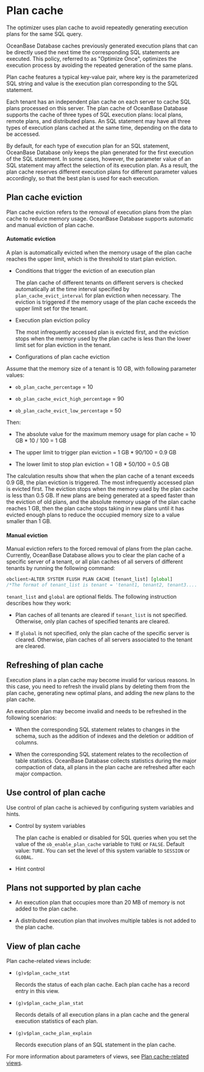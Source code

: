 Plan cache 
===============================

The optimizer uses plan cache to avoid repeatedly generating execution plans for the same SQL query. 

OceanBase Database caches previously generated execution plans that can be directly used the next time the corresponding SQL statements are executed. This policy, referred to as "Optimize Once", optimizes the execution process by avoiding the repeated generation of the same plans. 

Plan cache features a typical key-value pair, where key is the parameterized SQL string and value is the execution plan corresponding to the SQL statement. 

Each tenant has an independent plan cache on each server to cache SQL plans processed on this server. The plan cache of OceanBase Database supports the cache of three types of SQL execution plans: local plans, remote plans, and distributed plans. An SQL statement may have all three types of execution plans cached at the same time, depending on the data to be accessed. 

By default, for each type of execution plan for an SQL statement, OceanBase Database only keeps the plan generated for the first execution of the SQL statement. In some cases, however, the parameter value of an SQL statement may affect the selection of its execution plan. As a result, the plan cache reserves different execution plans for different parameter values accordingly, so that the best plan is used for each execution. 

Plan cache eviction 
----------------------------

Plan cache eviction refers to the removal of execution plans from the plan cache to reduce memory usage. OceanBase Database supports automatic and manual eviction of plan cache. 

#### **Automatic eviction** 

A plan is automatically evicted when the memory usage of the plan cache reaches the upper limit, which is the threshold to start plan eviction. 

* Conditions that trigger the eviction of an execution plan

  The plan cache of different tenants on different servers is checked automatically at the time interval specified by `plan_cache_evict_interval` for plan eviction when necessary. The eviction is triggered if the memory usage of the plan cache exceeds the upper limit set for the tenant.
  




<!-- -->

* Execution plan eviction policy

  The most infrequently accessed plan is evicted first, and the eviction stops when the memory used by the plan cache is less than the lower limit set for plan eviction in the tenant.
  




<!-- -->

* Configurations of plan cache eviction

  




<!-- -->



Assume that the memory size of a tenant is 10 GB, with following parameter values:

* `ob_plan_cache_percentage` = 10

  

* `ob_plan_cache_evict_high_percentage` = 90

  

* `ob_plan_cache_evict_low_percentage` = 50

  




Then:

* The absolute value for the maximum memory usage for plan cache = 10 GB \* 10 / 100 = 1 GB

  

* The upper limit to trigger plan eviction = 1 GB \* 90/100 = 0.9 GB

  

* The lower limit to stop plan eviction = 1 GB \* 50/100 = 0.5 GB

  




The calculation results show that when the plan cache of a tenant exceeds 0.9 GB, the plan eviction is triggered. The most infrequently accessed plan is evicted first. The eviction stops when the memory used by the plan cache is less than 0.5 GB. If new plans are being generated at a speed faster than the eviction of old plans, and the absolute memory usage of the plan cache reaches 1 GB, then the plan cache stops taking in new plans until it has evicted enough plans to reduce the occupied memory size to a value smaller than 1 GB. 

#### **Manual eviction** 

Manual eviction refers to the forced removal of plans from the plan cache. Currently, OceanBase Database allows you to clear the plan cache of a specific server of a tenant, or all plan caches of all servers of different tenants by running the following command:

```javascript
obclient>ALTER SYSTEM FLUSH PLAN CACHE [tenant_list] [global] 
/*The format of tenant_list is tenant = 'tenant1, tenant2, tenant3....'*/
```



`tenant_list` and `global` are optional fields. The following instruction describes how they work: 

* Plan caches of all tenants are cleared if `tenant_list` is not specified. Otherwise, only plan caches of specified tenants are cleared.

  

* If `global` is not specified, only the plan cache of the specific server is cleared. Otherwise, plan caches of all servers associated to the tenant are cleared.

  






Refreshing of plan cache 
---------------------------------

Execution plans in a plan cache may become invalid for various reasons. In this case, you need to refresh the invalid plans by deleting them from the plan cache, generating new optimal plans, and adding the new plans to the plan cache. 

An execution plan may become invalid and needs to be refreshed in the following scenarios:

* When the corresponding SQL statement relates to changes in the schema, such as the addition of indexes and the deletion or addition of columns.

  




<!-- -->

* When the corresponding SQL statement relates to the recollection of table statistics. OceanBase Database collects statistics during the major compaction of data, all plans in the plan cache are refreshed after each major compaction.

  






Use control of plan cache 
----------------------------------

Use control of plan cache is achieved by configuring system variables and hints. 

* Control by system variables

  The plan cache is enabled or disabled for SQL queries when you set the value of the `ob_enable_plan_cache` variable to `TURE` or `FALSE`. Default value: `TURE`. You can set the level of this system variable to `SESSION` or `GLOBAL`.
  

* Hint control

  




<!-- -->



Plans not supported by plan cache 
------------------------------------------

* An execution plan that occupies more than 20 MB of memory is not added to the plan cache.

  

* A distributed execution plan that involves multiple tables is not added to the plan cache.

  




View of plan cache 
---------------------------

Plan cache-related views include:

* `(g)v$plan_cache_stat`

  Records the status of each plan cache. Each plan cache has a record entry in this view.
  

* `(g)v$plan_cache_plan_stat`

  Records details of all execution plans in a plan cache and the general execution statistics of each plan.
  

* `(g)v$plan_cache_plan_explain`

  Records execution plans of an SQL statement in the plan cache.
  




For more information about parameters of views, see [Plan cache-related views](../4.sql-tuning/3.monitor-the-sql-execution-performance/3.plan-cache-view.md).
